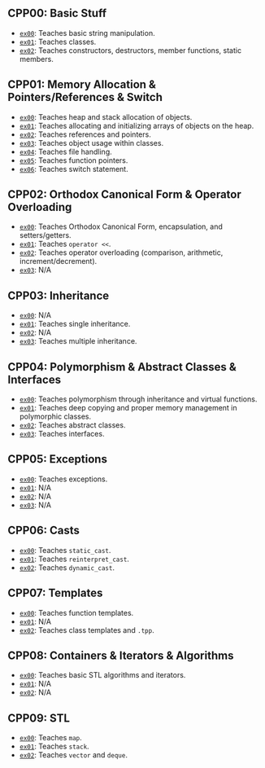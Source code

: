## CPP00: Basic Stuff
- [`ex00`](https://github.com/flmarsou/CPP_Modules/tree/main/CPP00/ex00): Teaches basic string manipulation.
- [`ex01`](https://github.com/flmarsou/CPP_Modules/tree/main/CPP00/ex01): Teaches classes.
- [`ex02`](https://github.com/flmarsou/CPP_Modules/tree/main/CPP00/ex02): Teaches constructors, destructors, member functions, static members.

## CPP01: Memory Allocation & Pointers/References & Switch
- [`ex00`](https://github.com/flmarsou/CPP_Modules/tree/main/CPP01/ex00): Teaches heap and stack allocation of objects.
- [`ex01`](https://github.com/flmarsou/CPP_Modules/tree/main/CPP01/ex01): Teaches allocating and initializing arrays of objects on the heap.
- [`ex02`](https://github.com/flmarsou/CPP_Modules/tree/main/CPP01/ex02): Teaches references and pointers.
- [`ex03`](https://github.com/flmarsou/CPP_Modules/tree/main/CPP01/ex03): Teaches object usage within classes.
- [`ex04`](https://github.com/flmarsou/CPP_Modules/tree/main/CPP01/ex04): Teaches file handling.
- [`ex05`](https://github.com/flmarsou/CPP_Modules/tree/main/CPP01/ex05): Teaches function pointers.
- [`ex06`](https://github.com/flmarsou/CPP_Modules/tree/main/CPP01/ex06): Teaches switch statement.

## CPP02: Orthodox Canonical Form & Operator Overloading
- [`ex00`](https://github.com/flmarsou/CPP_Modules/tree/main/CPP02/ex00): Teaches Orthodox Canonical Form, encapsulation, and setters/getters.
- [`ex01`](https://github.com/flmarsou/CPP_Modules/tree/main/CPP02/ex01): Teaches `operator <<`.
- [`ex02`](https://github.com/flmarsou/CPP_Modules/tree/main/CPP02/ex02): Teaches operator overloading (comparison, arithmetic, increment/decrement).
- [`ex03`](https://github.com/flmarsou/CPP_Modules/tree/main/CPP02/ex03): N/A

## CPP03: Inheritance
- [`ex00`](https://github.com/flmarsou/CPP_Modules/tree/main/CPP03/ex00): N/A
- [`ex01`](https://github.com/flmarsou/CPP_Modules/tree/main/CPP03/ex01): Teaches single inheritance.
- [`ex02`](https://github.com/flmarsou/CPP_Modules/tree/main/CPP03/ex02): N/A
- [`ex03`](https://github.com/flmarsou/CPP_Modules/tree/main/CPP03/ex03): Teaches multiple inheritance.

## CPP04: Polymorphism & Abstract Classes & Interfaces
- [`ex00`](https://github.com/flmarsou/CPP_Modules/tree/main/CPP04/ex00): Teaches polymorphism through inheritance and virtual functions.
- [`ex01`](https://github.com/flmarsou/CPP_Modules/tree/main/CPP04/ex01): Teaches deep copying and proper memory management in polymorphic classes.
- [`ex02`](https://github.com/flmarsou/CPP_Modules/tree/main/CPP04/ex02): Teaches abstract classes.
- [`ex03`](https://github.com/flmarsou/CPP_Modules/tree/main/CPP04/ex03): Teaches interfaces.

## CPP05: Exceptions
- [`ex00`](https://github.com/flmarsou/CPP_Modules/tree/main/CPP05/ex00): Teaches exceptions.
- [`ex01`](https://github.com/flmarsou/CPP_Modules/tree/main/CPP05/ex01): N/A
- [`ex02`](https://github.com/flmarsou/CPP_Modules/tree/main/CPP05/ex02): N/A
- [`ex03`](https://github.com/flmarsou/CPP_Modules/tree/main/CPP05/ex03): N/A

## CPP06: Casts
- [`ex00`](https://github.com/flmarsou/CPP_Modules/tree/main/CPP06/ex00): Teaches `static_cast`.
- [`ex01`](https://github.com/flmarsou/CPP_Modules/tree/main/CPP06/ex01): Teaches `reinterpret_cast`.
- [`ex02`](https://github.com/flmarsou/CPP_Modules/tree/main/CPP06/ex02): Teaches `dynamic_cast`.

## CPP07: Templates
- [`ex00`](https://github.com/flmarsou/CPP_Modules/tree/main/CPP07/ex00): Teaches function templates.
- [`ex01`](https://github.com/flmarsou/CPP_Modules/tree/main/CPP07/ex01): N/A
- [`ex02`](https://github.com/flmarsou/CPP_Modules/tree/main/CPP07/ex02): Teaches class templates and `.tpp`.

## CPP08: Containers & Iterators & Algorithms
- [`ex00`](https://github.com/flmarsou/CPP_Modules/tree/main/CPP08/ex00): Teaches basic STL algorithms and iterators.
- [`ex01`](https://github.com/flmarsou/CPP_Modules/tree/main/CPP08/ex01): N/A
- [`ex02`](https://github.com/flmarsou/CPP_Modules/tree/main/CPP08/ex02): N/A

## CPP09: STL
- [`ex00`](https://github.com/flmarsou/CPP_Modules/tree/main/CPP09/ex00): Teaches `map`.
- [`ex01`](https://github.com/flmarsou/CPP_Modules/tree/main/CPP09/ex01): Teaches `stack`.
- [`ex02`](https://github.com/flmarsou/CPP_Modules/tree/main/CPP09/ex02): Teaches `vector` and `deque`.
